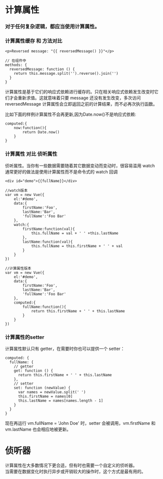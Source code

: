 # 计算属性

### **对于**任何复杂逻辑，都应当使用计算属性。

### 计算属性缓存 和 方法对比
```
<p>Reversed message: "{{ reversedMessage() }}"</p>

// 在组件中
methods: {
  reversedMessage: function () {
    return this.message.split('').reverse().join('')
  }
}
```

计算属性是基于它们的响应式依赖进行缓存的。只在相关响应式依赖发生改变时它们才会重新求值。这就意味着只要 message 还没有发生改变，多次访问 reversedMessage 计算属性会立即返回之前的计算结果，而不必再次执行函数。

比如下面的样例计算属性不会再更新,因为Date.now()不是响应式依赖:
```
computed:{
    now:function(){
        return Date.now()
    }
}
```

### 计算属性 对比 侦听属性
侦听属性。当你有一些数据需要随着其它数据变动而变动时，很容易滥用 watch  
通常更好的做法是使用计算属性而不是命令式的 watch 回调
```
<div id="demo">{{fullName}}</div>

//watch版本
var vm = new Vue({
    el:'#demo',
    data:{
        firstName:'Foo',
        lastName:'Bar',
        'fullName':'Foo Bar'
    },
    watch:{
        firstName:function(val){
            this.fullName = val + ' ' +this.lastName
        },
        lastName:function(val){
            this.fullName = this.firstName + ' ' + val
        }
    }
})

//计算属性版本
var vm = new Vue({
    el:'#demo',
    data:{
        firstName:'Foo',
        lastName:'Bar',
        'fullName':'Foo Bar'
    },
    computed:{
        fullName:function(){
            return this.firstName + ' ' + this.lastName
        }
    }
})
```

### 计算属性的setter
计算属性默认只有 getter，在需要时你也可以提供一个 setter：
```
computed: {
  fullName: {
    // getter
    get: function () {
      return this.firstName + ' ' + this.lastName
    },
    // setter
    set: function (newValue) {
      var names = newValue.split(' ')
      this.firstName = names[0]
      this.lastName = names[names.length - 1]
    }
  }
}
```
现在再运行 vm.fullName = 'John Doe' 时，setter 会被调用，vm.firstName 和 vm.lastName 也会相应地被更新。

# 侦听器
计算属性在大多数情况下更合适，但有时也需要一个自定义的侦听器。  
当需要在数据变化时执行异步或开销较大的操作时，这个方式是最有用的。